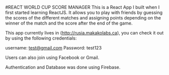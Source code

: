 #REACT WORLD CUP SCORE MANAGER
This is a React App I built when I first started learning ReactJS. It allows you to play with friends by guessing the scores of the different matches and assigning points depending on the winner of the match and the score after the end of the game.

This app currently lives in (http://rusia.makakolabs.ca), you can check it out by using the following credentials:

username: test@gmail.com
Password: test123

Users can also join using Facebook or Gmail.

Authentication and Database was done using Firebase.

